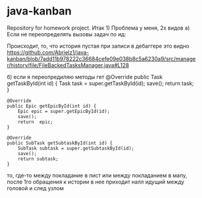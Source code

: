 # java-kanban
Repository for homework project.
Итак
1)
Проблема у меня, 2х видов
а) Если не переопределять вызовы задач по ид:

Происходит, то, что история пустая
при записи в дебаггере это видно
https://github.com/Abrielz1/java-kanban/blob/7add11b978222c36684cefe09e038b8c5a6230a9/src/manager/history/file/FileBackedTasksManager.java#L128

б) если я переопредиляю методы гет
    @Override
    public Task getTaskById(int id) {
        Task task = super.getTaskById(id);
        save();
        return task;
    }

    @Override
    public Epic getEpicById(int id) {
        Epic epic = super.getEpicById(id);
        save();
        return  epic;
    }

    @Override
    public SubTask getSubtaskById(int id) {
        SubTask subtask = super.getSubtaskById(id);
        save();
        return subtask;
    }
то, где-то между покладание в лист или между покладанием в мапу, после 1го обращения к истории в нее приходит налл идущий между головой и след узлом
